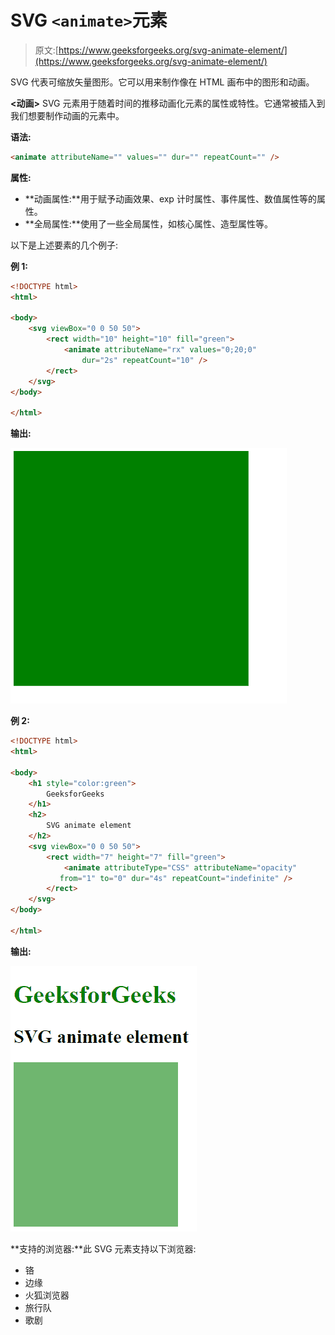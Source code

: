 # SVG `<animate>`元素

> 原文:[https://www.geeksforgeeks.org/svg-animate-element/](https://www.geeksforgeeks.org/svg-animate-element/)

SVG 代表可缩放矢量图形。它可以用来制作像在 HTML 画布中的图形和动画。

**<动画>** SVG 元素用于随着时间的推移动画化元素的属性或特性。它通常被插入到我们想要制作动画的元素中。

**语法:**

```html
<animate attributeName="" values="" dur="" repeatCount="" />
```

**属性:**

*   **动画属性:**用于赋予动画效果、exp 计时属性、事件属性、数值属性等的属性。
*   **全局属性:**使用了一些全局属性，如核心属性、造型属性等。

以下是上述要素的几个例子:

**例 1:**

```html
<!DOCTYPE html>
<html>

<body>
    <svg viewBox="0 0 50 50">
        <rect width="10" height="10" fill="green">
            <animate attributeName="rx" values="0;20;0"
                dur="2s" repeatCount="10" />
        </rect>
    </svg>
</body>

</html>
```

**输出:**

![](img/8d3c5c2bf58e204b31c33a130e4d2031.png)

**例 2:**

```html
<!DOCTYPE html>
<html>

<body>
    <h1 style="color:green"> 
        GeeksforGeeks 
    </h1>  
    <h2> 
        SVG animate element 
    </h2>  
    <svg viewBox="0 0 50 50">
        <rect width="7" height="7" fill="green">
            <animate attributeType="CSS" attributeName="opacity" 
           from="1" to="0" dur="4s" repeatCount="indefinite" />
        </rect>
    </svg>
</body>

</html>
```

**输出:**

![](img/1f900d75f8fa65bf453bfb4ce5850706.png)

**支持的浏览器:**此 SVG 元素支持以下浏览器:

*   铬
*   边缘
*   火狐浏览器
*   旅行队
*   歌剧